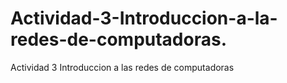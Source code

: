 # Actividad-3-Introduccion-a-la-redes-de-computadoras.
Actividad 3 Introduccion a las redes de computadoras
